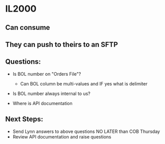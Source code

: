 # IL2000

## Can consume

## They can push to theirs to an SFTP 

## Questions:

- Is BOL number on "Orders File"? 
  - Can BOL column be multi-values and IF yes what is delimiter
- Is BOL number always internal to us?

- Where is API documentation

## Next Steps:
 
- Send Lynn answers to above questions NO LATER than COB Thursday
- Review API documentation and raise questions